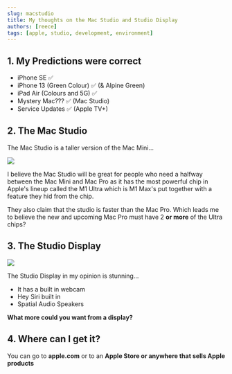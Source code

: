 ```yaml
---
slug: macstudio
title: My thoughts on the Mac Studio and Studio Display
authors: [reece]
tags: [apple, studio, development, environment]
---
```


## 1. My Predictions were correct
- iPhone SE ✅
- iPhone 13 (Green Colour) ✅ (& Alpine Green)
- iPad Air (Colours and 5G) ✅
- Mystery Mac??? ✅ (Mac Studio)
- Service Updates ✅ (Apple TV+)


## 2. The Mac Studio
The Mac Studio is a taller version of the Mac Mini...

<img src="https://www.apple.com/newsroom/images/product/mac/standard/Apple-Mac-Studio-Studio-Display-hero-220308_big.jpg.large_2x.jpg" class="blogimg" />


I believe the Mac Studio will be great for people who need a halfway between the Mac Mini and Mac Pro as it has the most powerful chip in Apple's lineup called the M1 Ultra which is M1 Max's put together with a feature they hid from the chip.

They also claim that the studio is faster than the Mac Pro. Which leads me to believe the new and upcoming Mac Pro must have 2 **or more** of the Ultra chips?

## 3. The Studio Display


<img src="https://www.apple.com/newsroom/images/product/mac/standard/Apple-Studio-Display-Magic-Trackpad-Keyboard-Mouse-220308_big.jpg.large_2x.jpg" class="blogimg" />

The Studio Display in my opinion is stunning...

- It has a built in webcam
- Hey Siri built in
- Spatial Audio Speakers

**What more could you want from a display?**

## 4. Where can I get it?
You can go to **apple.com** or to an **Apple Store or anywhere that sells Apple products**
